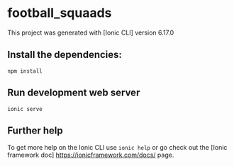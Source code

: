 # football_squaads

This project was generated with [Ionic CLI] version 6.17.0

## Install the dependencies:

```
npm install
```

## Run development web server

```
ionic serve
```

## Further help

To get more help on the Ionic CLI use `ionic help` or go check out the [Ionic framework doc] https://ionicframework.com/docs/ page.
